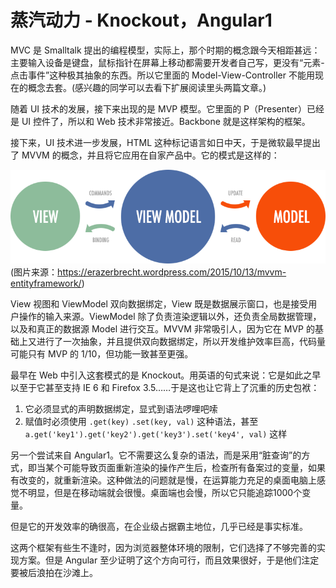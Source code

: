 蒸汽动力 - Knockout，Angular1
========

MVC 是 Smalltalk 提出的编程模型，实际上，那个时期的概念跟今天相距甚远：主要输入设备是键盘，鼠标指针在屏幕上移动都需要开发者自己写，更没有“元素-点击事件”这种极其抽象的东西。所以它里面的 Model-View-Controller 不能用现在的概念去套。(感兴趣的同学可以去看下扩展阅读里头两篇文章。)

随着 UI 技术的发展，接下来出现的是 MVP 模型。它里面的 P（Presenter）已经是 UI 控件了，所以和 Web 技术非常接近。Backbone 就是这样架构的框架。

接下来，UI 技术进一步发展，HTML 这种标记语言如日中天，于是微软最早提出了 MVVM 的概念，并且将它应用在自家产品中。它的模式是这样的：

![MVVM 图示](./img/mvvm.png)
(图片来源：https://erazerbrecht.wordpress.com/2015/10/13/mvvm-entityframework/)

View 视图和 ViewModel 双向数据绑定，View 既是数据展示窗口，也是接受用户操作的输入来源。ViewModel 除了负责渲染逻辑以外，还负责全局数据管理，以及和真正的数据源 Model 进行交互。MVVM 非常吸引人，因为它在 MVP 的基础上又进行了一次抽象，并且提供双向数据绑定，所以开发维护效率巨高，代码量可能只有 MVP 的 1/10，但功能一致甚至更强。

最早在 Web 中引入这套模式的是 Knockout。用英语的句式来说：它是如此之早以至于它甚至支持 IE 6 和 Firefox 3.5……于是这也让它背上了沉重的历史包袱：

1. 它必须显式的声明数据绑定，显式到语法啰哩吧嗦
2. 赋值时必须使用 `.get(key)` `.set(key, val)` 这种语法，甚至 `a.get('key1').get('key2').get('key3').set('key4', val)` 这样

另一个尝试来自 Angular1。它不需要这么复杂的语法，而是采用“脏查询”的方式，即当某个可能导致页面重新渲染的操作产生后，检查所有备案过的变量，如果有改变的，就重新渲染。这种做法的问题就是慢，在运算能力充足的桌面电脑上感觉不明显，但是在移动端就会很慢。桌面端也会慢，所以它只能追踪1000个变量。

但是它的开发效率的确很高，在企业级占据霸主地位，几乎已经是事实标准。

这两个框架有些生不逢时，因为浏览器整体环境的限制，它们选择了不够完善的实现方案。但是 Angular 至少证明了这个方向可行，而且效果很好，于是他们注定要被后浪拍在沙滩上。